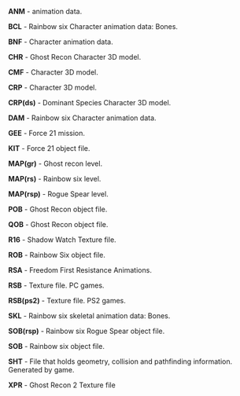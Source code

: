 **ANM** - animation data.

**BCL** - Rainbow six Character animation data: Bones.

**BNF** - Character animation data.

**CHR** - Ghost Recon Character 3D model.

**CMF** - Character 3D model.

**CRP** - Character 3D model.

**CRP(ds)** - Dominant Species Character 3D model.

**DAM** - Rainbow six Character animation data.

**GEE** - Force 21 mission.

**KIT** -  Force 21 object file.                         

**MAP(gr)** - Ghost recon level.

**MAP(rs)** - Rainbow six level.

**MAP(rsp)** - Rogue Spear level.

**POB** - Ghost Recon object file.

**QOB** - Ghost Recon object file.

**R16** - Shadow Watch Texture file.

**ROB** - Rainbow Six object file.

**RSA** - Freedom First Resistance Animations.

**RSB** - Texture file. PC games.

**RSB(ps2)** - Texture file. PS2 games. 

**SKL** - Rainbow six skeletal animation data: Bones.

**SOB(rsp)** - Rainbow six Rogue Spear object file.

**SOB** - Rainbow six object file.

**SHT** - File that holds geometry, collision and pathfinding information. Generated by game.

**XPR**  - Ghost Recon 2 Texture file 